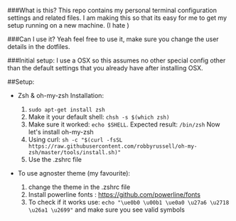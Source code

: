 
###What is this?
This repo contains my personal terminal configuration settings and related files. I am making this so that its easy for me to get my setup running on a new machine. (I hate ) 

###Can I use it?
Yeah feel free to use it, make sure you change the user details in the dotfiles.

###Initial setup:
I use a OSX so this assumes no other special config other than the default settings that you already have after installing OSX.

##Setup:

* Zsh & oh-my-zsh Installation:
  
   1. `sudo apt-get install zsh`
   2. Make it your default shell: `chsh -s $(which zsh)`
   3. Make sure it worked: `echo $SHELL`. Expected result: `/bin/zsh`
   Now let's install oh-my-zsh
   4. Using curl: `sh -c "$(curl -fsSL https://raw.githubusercontent.com/robbyrussell/oh-my-zsh/master/tools/install.sh)"`
   5. Use the .zshrc file
   
* To use agnoster theme (my favourite):
  1. change the theme in the .zshrc file
  2. Install powerline fonts : https://github.com/powerline/fonts
  3. To check if it works use: `echo "\ue0b0 \u00b1 \ue0a0 \u27a6 \u2718 \u26a1 \u2699"` and make sure you see valid symbols

   
